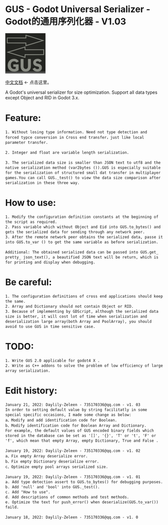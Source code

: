 
# GUS - Godot Universal Serializer - Godot的通用序列化器 - V1.03

![Image text](https://github.com/Daylily-Zeleen/GUS-Godot-Universal-Serializer/blob/main/icon.png)

[中文文档](https://github.com/Daylily-Zeleen/GUS-Godot-Universal-Serializer/blob/main/README_zh_cn.md) <- 点击这里。

A Godot's universal serializer for size optimization.
Support all data types except Object and RID in Godot 3.x.

# Feature:
	1. Without losing type information. Need not type detection and
	forced typce conversion in Cross end transfer，just like local parameter transfer.

	2. Integer and float are variable length serialization.

	3. The serialized data size is smaller than JSON text to utf8 and the native serialization method (var2bytes ()).GUS is especially suitable for the serialization of structured small dat transfer in multiplayer games.You can call GUS._test() to view the data size comparison after serialization in these three way.

# How to use:
	1. Modify the configuration definition constants at the beginning of the script as required.
	2. Pass variable which without Object and Eid into GUS.to_bytes() and gets the serialized data for sending through any network peer.
	3. After the remote network peer obtains the serialized data, passe it into GUS.to_var () to get the same variable as before serialization.
	
	Additional: The obtained serialized data can be passed into GUS.get_ pretty_ json_text(), a beautified JSON text will be return, which is for printing and display when debugging.


# Be careful:
	1. The configuration definitions of cross end applications should keep the same.
	2. Array and Dictionary should not contain Object or RID.
	3. Because of implementing by GDScript, although the serialized data size is better, it will cost lot of time when serialization and deserialization large array(both Array and PoolArray), you should avoid to use GUS in time sensitive case.
	
# TODO:
	1. Write GUS 2.0 applicable for godot4 X .
	2. Write as C++ addons to solve the problem of low efficiency of large array serialization.

# Edit history:
	January 21, 2022: Daylily-Zeleen - 735170336@qq.com - v1. 03
	In order to setting default value by string facilitatly in some special specific occasions, I made some change as below:
	a、Modify and add identification code for Boolean.
	b、Modify identification code for Boolean Array and Dictionary.
	For example, the default values of GUS encoded binary fields which stored in the database can be set as '[]', '{}', 'T' or 't', 'F' or 'f', which mean that empty Array, empty Dictionary, True and False .

	January 19, 2022: Daylily-Zeleen - 735170336@qq.com - v1. 02
	a、Fix empty Array deserialize error.
	b、Fix empty Dictionary deserialize error.
	c、Optimize empty pool arrays serialized size.

	January 19, 2022: Daylily-Zeleen - 735170336@qq.com - v1. 01
	a. Add type detection assert to GUS.to_bytes() for debugging purposes.
	b. Add 'null' and 'bool' into GUS._test().
	c. Add "How to use".
	d. Add descriptions of common methods and test methods.
	e. Optimize the text for push_error() when deserialize(GUS.to_var()) faild.

	January 18, 2022: Daylily-Zeleen - 735170336@qq.com - v1. 0
